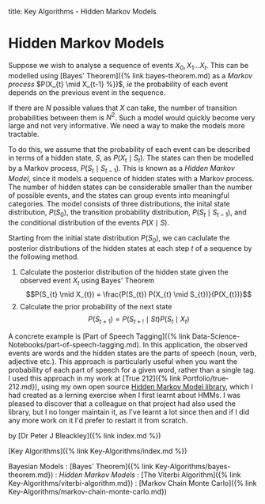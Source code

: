 title: Key Algorithms - Hidden Markov Models

# Hidden Markov Models

Suppose we wish to analyse a sequence of events $X_{0},X_{1}...X_{t}$. This can be modelled using [Bayes' Theorem]({% link bayes-theorem.md) as a *Markov process* $P(X_{t} \mid X_{t-1} %})$, *ie* the probability of each event depends on the previous event in the sequence.

If there are $N$ possible values that $X$ can take, the number of transition probabilities between them is $N^{2}$. Such a model would quickly become very large and not very informative. We need a way to make the models more tractable.

To do this, we assume that the probability of each event can be described in terms of a hidden state, $S$, as $P(X_{t} \mid S_{t})$. The states can then be modelled by a Markov process, $P(S_{t} \mid S_{t-1})$. This is known as a *Hidden Markov Model*, since it models a sequence of hidden states with a Markov process. The number of hidden states can be considerable smaller than the number of possible events, and the states can group events into meaningful categories. The model consists of three distributions, the inital state distribution, $P(S_{0})$, the transition probability distribution, $P(S_{t} \mid S_{t-1})$, and the conditional distribution of the events $P(X \mid S)$. 

Starting from the initial state distribution $P(S_{0})$, we can caclulate the posterior distributions of the hidden states at each step $t$ of a sequence by the following method.

1. Calculate the posterior distribution of the hidden state given the observed event $X_{t}$ using Bayes' Theorem
$$P(S_{t} \mid X_{t}) = \frac{P(S_{t}) P(X_{t} \mid  S_{t})}{P(X_{t})}$$
2. Calculate the prior probability of the next state
$$P(S_{t+1}) = P(S_{t+!} \mid S{t}) P(S_{t} \mid {X_t})$$


A concrete example is [Part of Speech Tagging]({% link Data-Science-Notebooks/part-of-speech-tagging.md). In this application, the observed events are words and the hidden states are the parts of speech (noun, verb, adjective etc.). This approach is particularly useful when you want the probability of each part of speech for a given word, rather than a single tag. I used this approach in my work at [True 212]({% link Portfolio/true-212.md}), using my own open source [Hidden Markov Model library](https://pypi.python.org/pypi/Markov), which I had created as a lerning exercise when I first learnt about HMMs. I was pleased to discover that a colleague on that project had also used the library, but I no longer maintain it, as I've learnt a lot since then and if I did any more work on it I'd prefer to restart it from scratch.

by [Dr Peter J Bleackley]({% link index.md %})

[Key Algorithms]({% link Key-Algorithms/index.md %})

Bayesian Models
: [Bayes' Theorem]({% link Key-Algorithms/bayes-theorem.md})
: *Hidden Markov Models*
: [The Viterbi Algorithm]({% link Key-Algorithms/viterbi-algorithm.md})
: [Markov Chain Monte Carlo]({% link Key-Algorithms/markov-chain-monte-carlo.md})
